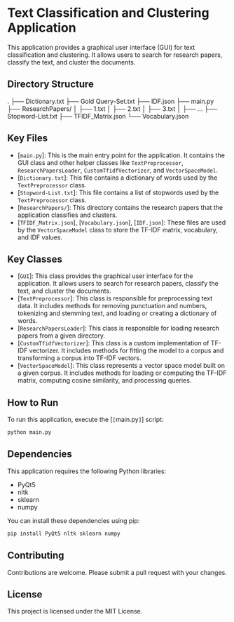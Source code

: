 # Text Classification and Clustering Application

This application provides a graphical user interface (GUI) for text classification and clustering. It allows users to search for research papers, classify the text, and cluster the documents.

## Directory Structure

.
├── Dictionary.txt
├── Gold Query-Set.txt
├── IDF.json
├── main.py
├── ResearchPapers/
│   ├── 1.txt
│   ├── 2.txt
│   ├── 3.txt
│   ├── ...
├── Stopword-List.txt
├── TFIDF_Matrix.json
└── Vocabulary.json

## Key Files

- [``main.py``]: This is the main entry point for the application. It contains the GUI class and other helper classes like `TextPreprocessor`, `ResearchPapersLoader`, `CustomTfidfVectorizer`, and `VectorSpaceModel`.
- [``Dictionary.txt``]: This file contains a dictionary of words used by the `TextPreprocessor` class.
- [``Stopword-List.txt``]: This file contains a list of stopwords used by the `TextPreprocessor` class.
- [``ResearchPapers/``]: This directory contains the research papers that the application classifies and clusters.
- [``TFIDF_Matrix.json``], [``Vocabulary.json``], [``IDF.json``]: These files are used by the `VectorSpaceModel` class to store the TF-IDF matrix, vocabulary, and IDF values.

## Key Classes

- [`GUI`]: This class provides the graphical user interface for the application. It allows users to search for research papers, classify the text, and cluster the documents.
- [`TextPreprocessor`]: This class is responsible for preprocessing text data. It includes methods for removing punctuation and numbers, tokenizing and stemming text, and loading or creating a dictionary of words.
- [`ResearchPapersLoader`]: This class is responsible for loading research papers from a given directory.
- [`CustomTfidfVectorizer`]: This class is a custom implementation of TF-IDF vectorizer. It includes methods for fitting the model to a corpus and transforming a corpus into TF-IDF vectors.
- [`VectorSpaceModel`]: This class represents a vector space model built on a given corpus. It includes methods for loading or computing the TF-IDF matrix, computing cosine similarity, and processing queries.

## How to Run

To run this application, execute the [`[`main.py`]`] script:

```sh
python main.py
```

## Dependencies

This application requires the following Python libraries:

- PyQt5
- nltk
- sklearn
- numpy

You can install these dependencies using pip:

```sh
pip install PyQt5 nltk sklearn numpy
```

## Contributing

Contributions are welcome. Please submit a pull request with your changes.

## License

This project is licensed under the MIT License.
